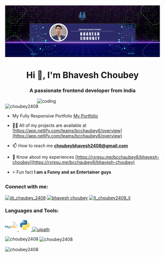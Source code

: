 ![logo](https://github.com/Choubey2408/Choubey2408/blob/main/Github%20Banner%202.png)
<h1 align="center">Hi 👋, I'm Bhavesh Choubey</h1>
<h3 align="center">A passionate frontend developer from India</h3>

<img align="right" alt="coding" width="400" src="https://media1.giphy.com/media/qgQUggAC3Pfv687qPC/giphy.gif?cid=ecf05e47dape1eh3lg8hsad3x1zzsf30kffnxi97f6hqk9qq&ep=v1_gifs_search&rid=giphy.gif&ct=g">

<p align="left"> <img src="https://komarev.com/ghpvc/?username=choubey2408&label=Profile%20views&color=0e75b6&style=flat" alt="choubey2408" /> </p>

- My Fully Responsive Portfolio [My Portfolio](https://myportfoliobhaveshchoubey.netlify.app)

- 👨‍💻 All of my projects are available at [https://app.netlify.com/teams/bcchaubey6/overview](https://app.netlify.com/teams/bcchaubey6/overview)

- 📫 How to reach me **choubeybhavesh2408@gmail.com**

- 📄 Know about my experiences [https://rxresu.me/bcchaubey6/bhavesh-choubey](https://rxresu.me/bcchaubey6/bhavesh-choubey)

- ⚡ Fun fact **I am a Funny and an Entertainer guys**

<h3 align="left">Connect with me:</h3>
<p align="left">
<a href="https://twitter.com/@_chaubey_2408" target="blank"><img align="center" src="https://raw.githubusercontent.com/rahuldkjain/github-profile-readme-generator/master/src/images/icons/Social/twitter.svg" alt="@_chaubey_2408" height="30" width="40" /></a>
<a href="https://linkedin.com/in/bhavesh choubey" target="blank"><img align="center" src="https://raw.githubusercontent.com/rahuldkjain/github-profile-readme-generator/master/src/images/icons/Social/linked-in-alt.svg" alt="bhavesh choubey" height="30" width="40" /></a>
<a href="https://instagram.com/ll_choubey2408_ll" target="blank"><img align="center" src="https://raw.githubusercontent.com/rahuldkjain/github-profile-readme-generator/master/src/images/icons/Social/instagram.svg" alt="ll_choubey2408_ll" height="30" width="40" /></a>
</p>

<h3 align="left">Languages and Tools:</h3>
<p align="left"> <a href="https://www.mysql.com/" target="_blank" rel="noreferrer"> <img src="https://raw.githubusercontent.com/devicons/devicon/master/icons/mysql/mysql-original-wordmark.svg" alt="mysql" width="40" height="40"/> </a> <a href="https://www.python.org" target="_blank" rel="noreferrer"> <img src="https://raw.githubusercontent.com/devicons/devicon/master/icons/python/python-original.svg" alt="python" width="40" height="40"/> </a> 
<a href ="https://www.uipath.com/" target="_blank" rel="noreferrer"> <img src="https://pbs.twimg.com/profile_images/1258045723720835073/GRJvut46_400x400.jpg" alt="uipath" width="40" height="40"/> </a>
</p>

<p><img align="left" src="https://github-readme-stats.vercel.app/api/top-langs?username=choubey2408&show_icons=true&locale=en&layout=compact" alt="choubey2408" /></p>

<p>&nbsp;<img align="center" src="https://github-readme-stats.vercel.app/api?username=choubey2408&show_icons=true&locale=en" alt="choubey2408" /></p>

<p><img align="center" src="https://github-readme-streak-stats.herokuapp.com/?user=choubey2408&" alt="choubey2408" /></p>
